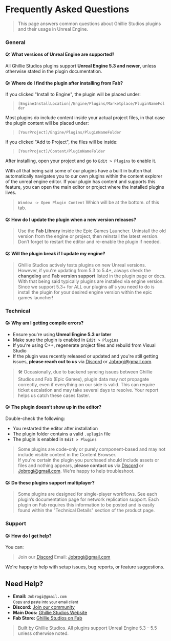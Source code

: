 # Frequently Asked Questions

> This page answers common questions about Ghillie Studios plugins and their usage in Unreal Engine.

### General

#### Q: What versions of Unreal Engine are supported?

All Ghillie Studios plugins support **Unreal Engine 5.3 and newer**, unless otherwise stated in the plugin documentation.

#### Q: Where do I find the plugin after installing from Fab?

If you clicked "Install to Engine", the plugin will be placed under:

> `[EngineInstallLocation]/Engine/Plugins/Marketplace/PluginNameFolder`

Most plugins do include content inside your actual project files, in that case the plugin content will be placed under:

> `[YourProject]/Engine/Plugins/PluginNameFolder`

If you clicked "Add to Project", the files will be inside:

> `[YourProject]/Content/PluginNameFolder`

After installing, open your project and go to `Edit > Plugins` to enable it.

With all that being said some of our plugins have a built in button that automatically navigates you to our own plugins within the content explorer of the unreal engine editor. If your plugin has content and supports this feature, you can open the main editor or project where the installed plugins lives.

> `Window -> Open Plugin Content` Which will be at the bottom. of this tab.

#### Q: How do I update the plugin when a new version releases?

> Use the **Fab Library** inside the Epic Games Launcher. Uninstall the old version from the engine or project, then reinstall the latest version. Don’t forget to restart the editor and re-enable the plugin if needed.

#### Q: Will the plugin break if I update my engine?

> Ghillie Studios actively tests plugins on new Unreal versions. However, if you're updating from 5.3 to 5.4+, always check the **changelog** and **Fab version support** listed in the plugin page or docs. With that being said typically plugins are installed via engine version. Since we support 5.3+ for ALL our plugins all's you need to do is install the plugin for your desired engine version within the epic games launcher!

### Technical

#### Q: Why am I getting compile errors?

- Ensure you're using **Unreal Engine 5.3 or later**
- Make sure the plugin is enabled in `Edit > Plugins`
- If you're using C++, regenerate project files and rebuild from Visual Studio
- If the plugin was recently released or updated and you're still getting issues, **please reach out to us** via [Discord](https://discord.gg/6xmYHNKk) or [Jobrogi@gmail.com](mailto:Jobrogi@gmail.com).

> 🛠 Occasionally, due to backend syncing issues between Ghillie Studios and Fab (Epic Games), plugin data may not propagate correctly, even if everything on our side is valid. This can require ticket escalation and may take several days to resolve. Your report helps us catch these cases faster.

#### Q: The plugin doesn’t show up in the editor?

Double-check the following:

- You restarted the editor after installation
- The plugin folder contains a valid `.uplugin` file
- The plugin is enabled in `Edit > Plugins`

> Some plugins are code-only or purely component-based and may not include visible content in the Content Browser.  
> If you're certain the plugin you purchased should include assets or files and nothing appears, **please contact us** via [Discord](https://discord.gg/6xmYHNKk) or [Jobrogi@gmail.com](mailto:Jobrogi@gmail.com). We're happy to help troubleshoot.

#### Q: Do these plugins support multiplayer?

> Some plugins are designed for single-player workflows. See each plugin’s documentation page for network replication support.
> Each plugin on Fab requires this information to be posted and is easily found within the "Technical Details" section of the product page.

### Support

#### Q: How do I get help?

You can:

> Join our [Discord](https://discord.gg/6xmYHNKk)
> Email: [Jobrogi@gmail.com](mailto:Jobrogi@gmail.com)

We're happy to help with setup issues, bug reports, or feature suggestions.

<div style="margin-top: 2rem;"></div>

<h2>Need Help?</h2>

<ul>
  <li>
     <strong>Email:</strong> <code>Jobrogi@gmail.com</code><br />
    <small>Copy and paste into your email client</small>
  </li>
  <li>
     <strong>Discord:</strong>
    <a href="https://discord.gg/AFVyqXBSRW" target="_blank" rel="noopener noreferrer">
      Join our community
    </a>
  </li>
  <li>
     <strong>Main Docs:</strong>
    <a href="https://jobrogi.github.io/GhillieStudios" target="_blank" rel="noopener noreferrer">
      Ghillie Studios Website
    </a>
  </li>
  <li>
     <strong>Fab Store:</strong>
    <a href="https://www.fab.com/sellers/Ghillie%20Studios" target="_blank" rel="noopener noreferrer">
      Ghillie Studios on Fab
    </a>
  </li>
</ul>

<blockquote>
  Built by Ghillie Studios. All plugins support Unreal Engine 5.3 – 5.5 unless otherwise noted.
</blockquote>
